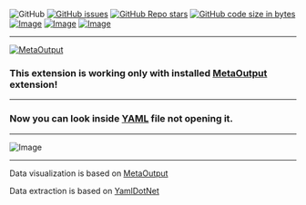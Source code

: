 ![GitHub](https://img.shields.io/github/license/viacheslav-lozinskyi/Preview-YAML)
[![GitHub issues](https://img.shields.io/github/issues/viacheslav-lozinskyi/Preview-YAML)](https://github.com/viacheslav-lozinskyi/Preview-YAML/issues)
[![GitHub Repo stars](https://img.shields.io/github/stars/viacheslav-lozinskyi/Preview-YAML)](https://github.com/viacheslav-lozinskyi/Preview-YAML/stargazers)
[![GitHub code size in bytes](https://img.shields.io/github/languages/code-size/viacheslav-lozinskyi/Preview-YAML)](https://github.com/viacheslav-lozinskyi/Preview-YAML)
[![Image](https://img.shields.io/badge/VS-2022-blueviolet)](https://marketplace.visualstudio.com/items?itemName=ViacheslavLozinskyi.MetaOutput-2022)
[![Image](https://img.shields.io/badge/VS-2019-blueviolet)](https://marketplace.visualstudio.com/items?itemName=ViacheslavLozinskyi.MetaOutput-2019)
[![Image](https://img.shields.io/badge/VS-2017-blueviolet)](https://marketplace.visualstudio.com/items?itemName=ViacheslavLozinskyi.MetaOutput-2019)

---

[![MetaOutput](https://www.metaoutput.net/_functions/watch?nolocation=true&utm_source=github.com&utm_medium=referral&utm_campaign=view-on-github&utm_term=2022-02-09&utm_content=Preview-YAML&source=GITHUB&size=128x128&project=Preview-YAML&url=https://github.com/viacheslav-lozinskyi/Preview-YAML)](https://www.metaoutput.net/)

### This extension is working only with installed [MetaOutput](https://www.metaoutput.net/) extension!

---

### Now you can look inside [YAML](https://en.wikipedia.org/wiki/YAML) file not opening it.

---

![Image](https://viacheslav-lozinskyi.github.io/Preview-YAML/resource/video/Presentation1.gif)

---

Data visualization is based on [MetaOutput](https://www.metaoutput.net/)

Data extraction is based on [YamlDotNet](https://github.com/aaubry/YamlDotNet)
